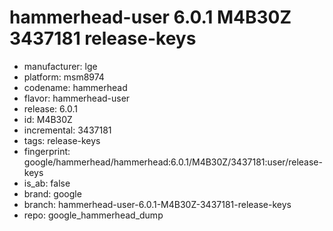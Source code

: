 # hammerhead-user 6.0.1 M4B30Z 3437181 release-keys
- manufacturer: lge
- platform: msm8974
- codename: hammerhead
- flavor: hammerhead-user
- release: 6.0.1
- id: M4B30Z
- incremental: 3437181
- tags: release-keys
- fingerprint: google/hammerhead/hammerhead:6.0.1/M4B30Z/3437181:user/release-keys
- is_ab: false
- brand: google
- branch: hammerhead-user-6.0.1-M4B30Z-3437181-release-keys
- repo: google_hammerhead_dump

